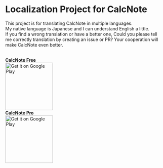 # Localization Project for CalcNote

This project is for translating CalcNote in multiple languages.  
My native language is Japanese and I can understand English a little.  
If you find a wrong translation or have a better one, Could you please tell me correctly translation by creating an issue or PR? Your cooperation will make CalcNote even better.

<br>**CalcNote Free**<br>
<a href="https://play.google.com/store/apps/details?id=com.burton999.notecal&utm_source=global_co&utm_medium=prtnr&utm_content=Mar2515&utm_campaign=PartBadge&pcampaignid=MKT-AC-global-none-all-co-pr-py-PartBadges-Oct1515-1"><img alt="Get it on Google Play" src="https://play.google.com/intl/en_us/badges/images/apps/en-play-badge-border.png" width="150px" /></a>
<br>**CalcNote Pro**<br>
<a href="https://play.google.com/store/apps/details?id=com.burton999.notecal.pro&utm_source=global_co&utm_medium=prtnr&utm_content=Mar2515&utm_campaign=PartBadge&pcampaignid=MKT-AC-global-none-all-co-pr-py-PartBadges-Oct1515-1"><img alt="Get it on Google Play" src="https://play.google.com/intl/en_us/badges/images/apps/en-play-badge-border.png" width="150px" /></a>


